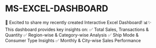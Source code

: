 # MS-EXCEL-DASHBOARD
🚀 Excited to share my recently created Interactive Excel Dashboard! 📊✨  This dashboard provides key insights on:  ✅ Total Sales, Transactions &amp; Quantity  ✅ Region-wise &amp; Category-wise Analysis  ✅ Ship Mode &amp; Consumer Type Insights  ✅ Monthly &amp; City-wise Sales Performance
